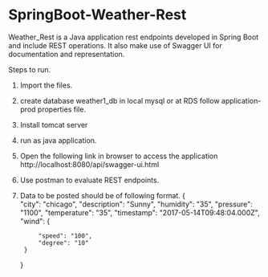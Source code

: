 # SpringBoot-Weather-Rest
Weather_Rest is a Java application rest endpoints developed in Spring Boot and include REST operations. It also make use of Swagger UI for documentation and representation.

Steps to run.
1. Import the files.
2. create database weather1_db in local mysql or at RDS follow application-prod properties file.
3. Install tomcat server
4. run as java application.
5. Open the following link in browser to access the application 
    http://localhost:8080/api/swagger-ui.html
6. Use postman to evaluate REST endpoints.
7. Data to be posted should be of following format.
{    
        "city": "chicago",
        "description": "Sunny",
        "humidity": "35",
        "pressure": "1100",
        "temperature": "35",
        "timestamp": "2017-05-14T09:48:04.000Z",
        "wind": {
           
            "speed": "100",
            "degree": "10"
        }
    }
